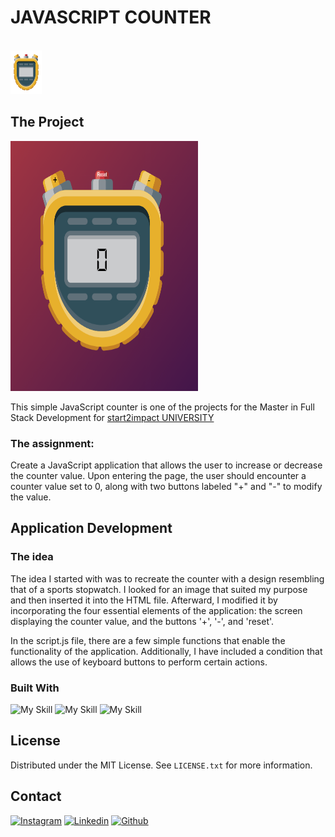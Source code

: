 <!-- Improved compatibility of back to top link: See: https://github.com/othneildrew/Best-README-Template/pull/73 -->
# JAVASCRIPT COUNTER 
<a name="readme-top"></a>

<!-- PROJECT LOGO -->
<br/>
<a href="https://github.com/Lorycaste98/javascript-basics">
  <img src="assets/img/cronometro1.svg" alt="Logo" width="50" height="70">
</a>

## The Project
  <a href="https://lorycaste98.github.io/javascript-basics/" target="_blank">
    <img src="assets/img/screenshot.png" alt="Screenshot" width="300" height="400" border-radius="5">
  </a>

This simple JavaScript counter is one of the projects for the Master in Full Stack Development for [start2impact UNIVERSITY](https://www.start2impact.it/)

### The assignment:

Create a JavaScript application that allows the user to increase or decrease the counter value. Upon entering the page, the user should encounter a counter value set to 0, along with two buttons labeled "+" and "-" to modify the value.


## Application Development

### The idea

The idea I started with was to recreate the counter with a design resembling that of a sports stopwatch. I looked for an image that suited my purpose and then inserted it into the HTML file. Afterward, I modified it by incorporating the four essential elements of the application: the screen displaying the counter value, and the buttons '+', '-', and 'reset'.

In the script.js file, there are a few simple functions that enable the functionality of the application. Additionally, I have included a condition that allows the use of keyboard buttons to perform certain actions.


### Built With

![My Skill](https://skillicons.dev/icons?i=html)
![My Skill](https://skillicons.dev/icons?i=css)
![My Skill](https://skillicons.dev/icons?i=js)

## License

Distributed under the MIT License. See `LICENSE.txt` for more information.


## Contact

[![Instagram](https://skillicons.dev/icons?i=instagram)](https://www.instagram.com/lorycastelletti/) 
[![Linkedin](https://skillicons.dev/icons?i=linkedin)](https://www.linkedin.com/in/lorenzo-castelletti-532b9b191/) 
[![Github](https://skillicons.dev/icons?i=github)](https://github.com/Lorycaste98)
